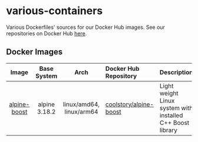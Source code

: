 # various-containers

Various Dockerfiles' sources for our Docker Hub images. See our repositories on Docker Hub [here](https://hub.docker.com/u/coolstory).

## Docker Images

|                  Image                  |  Base System  |           Arch           | Docker Hub Repository                                                                     | Description                                                |
|:---------------------------------------:|:-------------:|:------------------------:|:------------------------------------------------------------------------------------------|:-----------------------------------------------------------|
| [alpine-boost](alpine-boost/Dockerfile) | alpine 3.18.2 | linux/amd64, linux/arm64 | [coolstory/alpine-boost](https://hub.docker.com/repository/docker/coolstory/alpine-boost) | Light weight Linux system with installed C++ Boost library |
